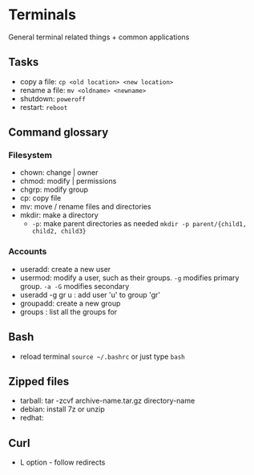 # Terminals
General terminal related things + common applications

## Tasks
* copy a file: `cp <old location> <new location>`
* rename a file: `mv <oldname> <newname>`
* shutdown: `poweroff`
* restart: `reboot`

## Command glossary
### Filesystem
* chown: change <file>|<folder> owner
* chmod: modify <file>|<folder> permissions
* chgrp: modify group
* cp: copy file
* mv: move / rename files and directories
* mkdir: make a directory
  - `-p`: make parent directories as needed
  `mkdir -p parent/{child1, child2, child3}`

### Accounts
* useradd: create a new user
* usermod: modify a user, such as their groups. `-g` modifies primary group. `-a -G` modifies secondary
* useradd -g gr u : add user 'u' to group 'gr'
* groupadd: create a new group
* groups <user> : list all the groups for <user>

## Bash
* reload terminal `source ~/.bashrc` or just type `bash`

## Zipped files
- tarball: tar -zcvf archive-name.tar.gz directory-name
- debian: install 7z or unzip
- redhat:

## Curl
- L option - follow redirects
